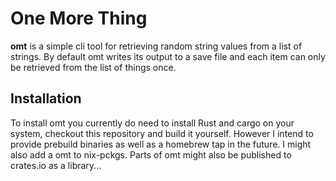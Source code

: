 # One More Thing

**omt** is a simple cli tool for retrieving random string values from a list of strings.
By default omt writes its output to a save file and each item can only be retrieved from the list of things once.

## Installation

To install omt you currently do need to install Rust and cargo on your system, checkout this repository and build it yourself.
However I intend to provide prebuild binaries as well as a homebrew tap in the future. I might also add a omt to nix-pckgs.
Parts of omt might also be published to crates.io as a library...
